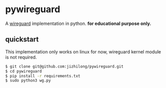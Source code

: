 # pywireguard
A [wireguard](https://www.wireguard.com/) implementation in python. **for educational purpose only.**

## quickstart
This implementation only works on linux for now, wireguard kernel module is not required.
```bash
$ git clone git@github.com:jizhilong/pywireguard.git
$ cd pywireguard
$ pip install -r requirements.txt
$ sudo python3 wg.py
```